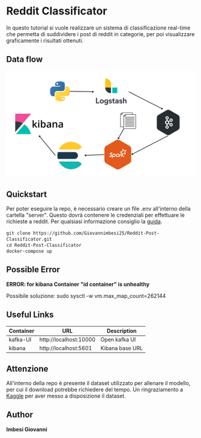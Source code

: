 # Reddit Classificator

In questo tutorial si vuole realizzare un sistema di classificazione real-time che permetta di suddividere i post di reddit in categorie, per poi visualizzare graficamente i risultati ottenuti. 

## Data flow

![Screenshot](book/images/dataFlow.png)


## Quickstart

Per poter eseguire la repo, è necessario creare un file .env all'interno della cartella "server". Questo dovrà contenere le credenziali per effettuare le richieste a reddit. Per qualsiasi informazione consiglio la <a href="https://www.jcchouinard.com/get-reddit-api-credentials-with-praw/" target="_blank">guida</a>.


```
git clone https://github.com/Giovannimbesi25/Reddit-Post-Classificator.git
cd Reddit-Post-Classificator
docker-compose up

```
## Possible Error
**ERROR: for kibana  Container "id container" is unhealthy** 

Possibile soluzione: sudo sysctl -w vm.max_map_count=262144

## Useful Links

| Container  | URL |Description|
| ------------- | ------------- | ------- |
|  kafka-UI  |  http://localhost:10000  |    Open kafka UI |
| kibana  | http://localhost:5601  |    Kibana base URL |

## Attenzione

All'interno della repo è presente il dataset utilizzato per allenare il modello, per cui il download potrebbe richiedere del tempo.
Un ringraziamento a <a href="https://www.kaggle.com/datasets/mswarbrickjones/reddit-selfposts" target="_blank">Kaggle</a> per aver messo a disposizione il dataset.



## Author
**Imbesi Giovanni**
